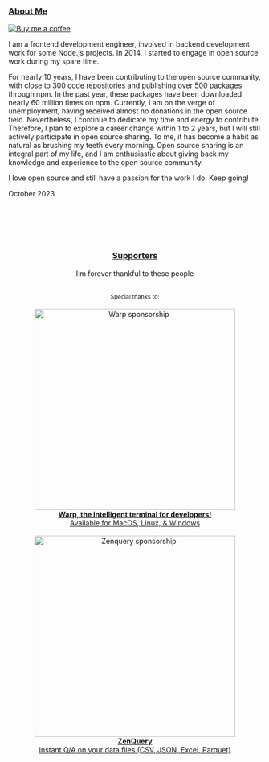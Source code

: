 ### [About Me](https://wangchujiang.com)

[![Buy me a coffee](https://img.shields.io/badge/Buy%20me%20a%20coffee-048754?logo=buymeacoffee)](https://jaywcjlove.github.io/#/sponsor)

I am a frontend development engineer, involved in backend development work for some Node.js projects. In 2014, I started to engage in open source work during my spare time.

For nearly 10 years, I have been contributing to the open source community, with close to [300 code repositories](https://github.com/search?q=user:jaywcjlove+user:uiwjs+user:tsbbjs+user:kktjs+user:antdpro+user:JSLite+archived:false&type=Repositories) and publishing over [500 packages](https://www.npmjs.com/~wcjiang) through npm. In the past year, these packages have been downloaded nearly 60 million times on npm. Currently, I am on the verge of unemployment, having received almost no donations in the open source field. Nevertheless, I continue to dedicate my time and energy to contribute. Therefore, I plan to explore a career change within 1 to 2 years, but I will still actively participate in open source sharing. To me, it has become a habit as natural as brushing my teeth every morning. Open source sharing is an integral part of my life, and I am enthusiastic about giving back my knowledge and experience to the open source community.

I love open source and still have a passion for the work I do. Keep going!

October 2023

<br/><br/>
<br/><br/>
<div align="center" markdown="1">
    <h3><a href="https://wangchujiang.com/#/sponsor">Supporters</a></h3>
    <p>I’m forever thankful to these people</p>
    <br/>
    <sup>Special thanks to:</sup>
    <br/>
    <br/>
    <a href="https://www.warp.dev/awesome-mac">
        <img alt="Warp sponsorship" width="400" src="https://jaywcjlove.github.io/sponsor/warp-banner.png">
    </a>
    <br/>
    <a href="https://warp.dev/awesome-mac"><b>Warp, the intelligent terminal for developers!</b></a><br/>
    <a href="https://warp.dev/awesome-mac">Available for MacOS, Linux, & Windows</a><br/><br/>
    <a href="https://zenquery.app/?utm_source=github&utm_medium=referral&utm_campaign=awesome-mac">
        <img alt="Zenquery sponsorship" width="400" src="https://jaywcjlove.github.io/sponsor/zenquery.png">
    </a>
    <br/>
    <a href="https://zenquery.app/?utm_source=github&utm_medium=referral&utm_campaign=awesome-mac"><b>ZenQuery</b></a><br/>
    <a href="https://zenquery.app/?utm_source=github&utm_medium=referral&utm_campaign=awesome-mac">Instant Q/A on your data files (CSV, JSON, Excel, Parquet)</a>
    <br/><br/>
</div>